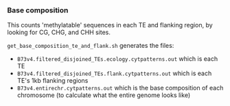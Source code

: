 
### Base composition 

This counts 'methylatable' sequences in each TE and flanking region, by looking for CG, CHG, and CHH sites.

`get_base_composition_te_and_flank.sh` generates the files:
  - `B73v4.filtered_disjoined_TEs.ecology.cytpatterns.out` which is each TE
  - `B73v4.filtered_disjoined_TEs.flank.cytpatterns.out` which is each TE's 1kb flanking regions
  - `B73v4.entirechr.cytpatterns.out` which is the base composition of each chromosome (to calculate what the entire genome looks like)
